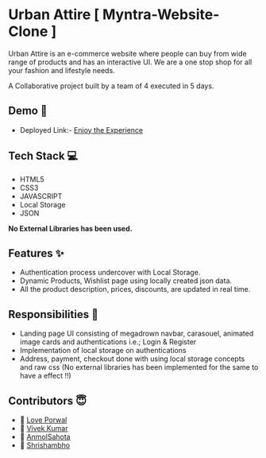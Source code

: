 
# Urban Attire  [ Myntra-Website-Clone ]

Urban Attire is an e-commerce website where people can buy from wide range of products and has an interactive UI. We are a one stop shop for all your fashion and lifestyle needs.

A Collaborative project built by a team of 4 executed in 5 days.


## Demo  🎥

- Deployed Link:- [Enjoy the Experience](https://cosmic-duckanoo-c53863.netlify.app/)


## Tech Stack 💻

- HTML5
- CSS3
- JAVASCRIPT
- Local Storage
- JSON

**No External Libraries has been used.**

## Features ✨

- Authentication process undercover with Local Storage.
- Dynamic Products, Wishlist page using locally created json data.
- All the product description, prices, discounts, are updated in real time.

## Responsibilities 💪

- Landing page UI consisting of megadrown navbar, carasouel, animated image cards and authentications i.e.; Login & Register 
- Implementation of local storage on authentications
- Address, payment, checkout done with using local storage concepts and raw css (No external libraries has been implemented for the same to have a effect !!)

## Contributors  😇


- 👤 [Love Porwal](https://github.com/love-porwal)
- 👤 [Vivek Kumar](https://github.com/VivekKumar2380)
- 👤 [AnmolSahota](https://github.com/AnmolSahota)
- 👤 [Shrishambho](https://github.com/Shrishambho)



